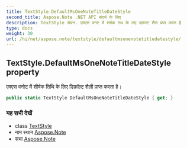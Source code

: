 ```yaml
---
title: TextStyle.DefaultMsOneNoteTitleDateStyle
second_title: Aspose.Note .NET API संदर्भ के लिए
description: TextStyle संपत्त. एमएस वनट में शर्षक तथ के लए डफ़ल्ट शैल प्रप्त करत है
type: docs
weight: 30
url: /hi/net/aspose.note/textstyle/defaultmsonenotetitledatestyle/
---
```

## TextStyle.DefaultMsOneNoteTitleDateStyle property

एमएस वनोट में शीर्षक तिथि के लिए डिफ़ॉल्ट शैली प्राप्त करता है।

```csharp
public static TextStyle DefaultMsOneNoteTitleDateStyle { get; }
```

### यह सभी देखें

* class [TextStyle](../)
* नाम स्थान [Aspose.Note](../../textstyle/)
* सभा [Aspose.Note](../../../)


